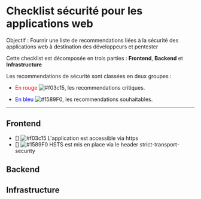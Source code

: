 # Checklist sécurité pour les applications web

Objectif : Fournir une liste de recommendations liées à la sécurité des applications web à destination des développeurs et pentester

Cette checklist est décomposée en trois parties : **Frontend**, **Backend** et **Infrastructure**

Les recommendations de sécurité sont classées en deux groupes :

- <span style="color:red">En rouge</span> ![#f03c15](https://via.placeholder.com/15/f03c15/f03c15.png), les recommendations critiques.

- <span style="color:blue">En bleu</span> ![#1589F0](https://via.placeholder.com/15/1589F0/1589F0.png), les recommendations souhaitables.


***


## Frontend

- [] ![#f03c15](https://via.placeholder.com/15/f03c15/f03c15.png) L'application est accessible via https
- [] ![#1589F0](https://via.placeholder.com/15/1589F0/1589F0.png) HSTS est mis en place via le header strict-transport-security


## Backend

## Infrastructure
